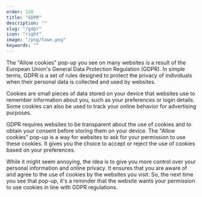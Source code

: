 ```yaml
---
order: 120
title: "GDPR"
description: ""
slug: "/gdpr"
icon: "right"
image: "/png/town.png"
keywords: ""
---
```

The "Allow cookies" pop-up you see on many websites is a result of the European Union's General Data Protection Regulation (GDPR). In simple terms, GDPR is a set of rules designed to protect the privacy of individuals when their personal data is collected and used by websites.

Cookies are small pieces of data stored on your device that websites use to remember information about you, such as your preferences or login details. Some cookies can also be used to track your online behavior for advertising purposes.

GDPR requires websites to be transparent about the use of cookies and to obtain your consent before storing them on your device. The "Allow cookies" pop-up is a way for websites to ask for your permission to use these cookies. It gives you the choice to accept or reject the use of cookies based on your preferences.

While it might seem annoying, the idea is to give you more control over your personal information and online privacy. It ensures that you are aware of and agree to the use of cookies by the websites you visit. So, the next time you see that pop-up, it's a reminder that the website wants your permission to use cookies in line with GDPR regulations.
